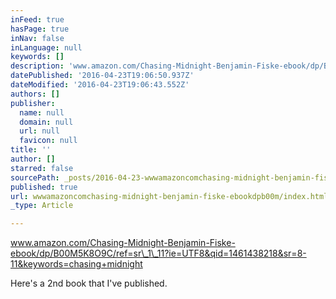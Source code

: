 ```yaml
---
inFeed: true
hasPage: true
inNav: false
inLanguage: null
keywords: []
description: 'www.amazon.com/Chasing-Midnight-Benjamin-Fiske-ebook/dp/B00M5K8O9C/ref=sr_1_11?ie=UTF8&qid=1461438218&sr=8-11&keywords=chasing+midnight'
datePublished: '2016-04-23T19:06:50.937Z'
dateModified: '2016-04-23T19:06:43.552Z'
authors: []
publisher:
  name: null
  domain: null
  url: null
  favicon: null
title: ''
author: []
starred: false
sourcePath: _posts/2016-04-23-wwwamazoncomchasing-midnight-benjamin-fiske-ebookdpb00m.md
published: true
url: wwwamazoncomchasing-midnight-benjamin-fiske-ebookdpb00m/index.html
_type: Article

---
```

www.amazon.com/Chasing-Midnight-Benjamin-Fiske-ebook/dp/B00M5K8O9C/ref=sr\_1\_11?ie=UTF8&qid=1461438218&sr=8-11&keywords=chasing+midnight

Here's a 2nd book that I've published.